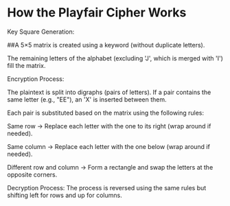# How the Playfair Cipher Works
Key Square Generation:

##A 5×5 matrix is created using a keyword (without duplicate letters).

The remaining letters of the alphabet (excluding 'J', which is merged with 'I') fill the matrix.

Encryption Process:

The plaintext is split into digraphs (pairs of letters). If a pair contains the same letter (e.g., "EE"), an 'X' is inserted between them.

Each pair is substituted based on the matrix using the following rules:

Same row → Replace each letter with the one to its right (wrap around if needed).

Same column → Replace each letter with the one below (wrap around if needed).

Different row and column → Form a rectangle and swap the letters at the opposite corners.

Decryption Process:
The process is reversed using the same rules but shifting left for rows and up for columns.
